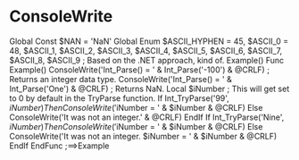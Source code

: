 # ConsoleWrite
Global Const $NAN = 'NaN' Global Enum $ASCII_HYPHEN = 45, $ASCII_0 = 48, $ASCII_1, $ASCII_2, $ASCII_3, $ASCII_4, $ASCII_5, $ASCII_6, $ASCII_7, $ASCII_8, $ASCII_9  ; Based on the .NET approach, kind of. Example()  Func Example()     ConsoleWrite('Int_Parse() = ' &amp; Int_Parse('-100') &amp; @CRLF) ; Returns an integer data type.     ConsoleWrite('Int_Parse() = ' &amp; Int_Parse('One') &amp; @CRLF) ; Returns NaN.      Local $iNumber ; This will get set to 0 by default in the TryParse function.     If Int_TryParse('99', $iNumber) Then         ConsoleWrite('$iNumber = ' &amp; $iNumber &amp; @CRLF)     Else         ConsoleWrite('It was not an integer.' &amp; @CRLF)     EndIf      If Int_TryParse('Nine', $iNumber) Then         ConsoleWrite('$iNumber = ' &amp; $iNumber &amp; @CRLF)     Else         ConsoleWrite('It was not an integer. $iNumber = ' &amp; $iNumber &amp; @CRLF)     EndIf EndFunc   ;==>Example
